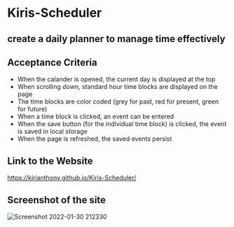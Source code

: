 # Kiris-Scheduler

## create a daily planner to manage time effectively

## Acceptance Criteria
* When the calander is opened, the current day is displayed at the top
* When scrolling down, standard hour time blocks are displayed on the page
* The time blocks are color coded (grey for past, red for present, green for future)
* When a time block is clicked, an event can be entered
* When the save button (for the individual time block) is clicked, the event is saved in local storage
* When the page is refreshed, the saved events persist

## Link to the Website
https://kirianthony.github.io/Kiris-Scheduler/

## Screenshot of the site
![Screenshot 2022-01-30 212330](https://user-images.githubusercontent.com/94418477/151738696-fb696e0a-4770-48ff-b808-a7ab18f02715.png)
